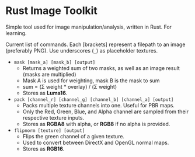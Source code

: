 # Rust Image Toolkit
Simple tool used for image manipulation/analysis, written in Rust. For learning.

Current list of commands. Each [brackets] represent a filepath to an image (preferably PNG).
Use underscores (`_`) as placeholder textures. 
- `mask [mask_a] [mask_b] [output]`
  - Returns a weighted sum of two masks, as well as an image result (masks are multiplied)
  - Mask A is used for weighting, mask B is the mask to sum
  - sum = (Σ weight * overlay) / (Σ weight)
  - Stores as **Luma16**.
- `pack [channel_r] [channel_g] [channel_b] [channel_a] [output]`
  - Packs multiple texture channels into one. Useful for PBR maps.
  - Only the Red, Green, Blue, and Alpha channel are sampled from their respective texture inputs.
  - Stores as **RGBA8** with alpha, or **RGB8** if no alpha is provided.
- `flipnorm [texture] [output]`
  - Flips the green channel of a given texture.
  - Used to convert between DirectX and OpenGL normal maps.
  - Stores as **RGB16**.

